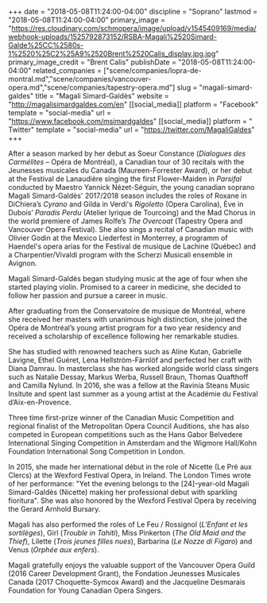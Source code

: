 +++
date = "2018-05-08T11:24:00-04:00"
discipline = "Soprano"
lastmod = "2018-05-08T11:24:00-04:00"
primary_image = "https://res.cloudinary.com/schmopera/image/upload/v1545409169/media/webhook-uploads/1525792873152/RSBA-Magali%2520Simard-Galde%25CC%2580s-1%2520%25C2%25A9%2520Brent%2520Calis_display.jpg.jpg"
primary_image_credit = "Brent Calis"
publishDate = "2018-05-08T11:24:00-04:00"
related_companies = ["scene/companies/lopra-de-montral.md","scene/companies/vancouver-opera.md","scene/companies/tapestry-opera.md"]
slug = "magali-simard-galdes"
title = "Magali Simard-Galdès"
website = "http://magalisimardgaldes.com/en"
[[social_media]]
platform = "Facebook"
template = "social-media"
url = "https://www.facebook.com/msimardgaldes"
[[social_media]]
platform = " Twitter"
template = "social-media"
url = "https://twitter.com/MagaliGaldes"
+++

After a season marked by her debut as Soeur Constance (*Dialogues des Carmélites* – Opéra de Montréal), a Canadian tour of 30 recitals with the Jeunesses musicales du Canada (Maureen-Forrester Award), or her debut at the Festival de Lanaudière singing the first Flower-Maiden in *Parsifal* conducted by Maestro Yannick Nézet-Séguin, the young canadian soprano Magali Simard-Galdès' 2017/2018 season includes the roles of Roxane in DiChiera’s *Cyrano* and Gilda in Verdi's *Rigoletto* (Opera Carolina), Ève in Dubois’ *Paradis Perdu* (Atelier lyrique de Tourcoing) and the Mad Chorus in the world premiere of James Rolfe’s *The Overcoat* (Tapestry Opera and Vancouver Opera Festival). She also sings a recital of Canadian music with Olivier Godin at the Mexico Liederfest in Monterrey, a programm of Haendel's opera arias for the Festival de musique de Lachine (Québec) and a Charpentier/Vivaldi program with the Scherzi Musicali ensemble in Avignon.

Magali Simard-Galdès began studying music at the age of four when she started playing violin. Promised to a career in medicine, she decided to follow her passion and pursue a career in music.

After graduating from the Conservatoire de musique de Montréal, where she received her masters with unanimous high distinction, she joined the Opéra de Montréal’s young artist program for a two year residency and received a scholarship of excellence following her remarkable studies.

She has studied with renowned teachers such as Aline Kutan, Gabrielle Lavigne, Ethel Guéret, Lena Hellström-Färnlöf and perfected her craft with Diana Damrau. In masterclass she has worked alongside world class singers such as Natalie Dessay, Markus Werba, Russell Braun, Thomas Quafthoff and Camilla Nylund. In 2016, she was a fellow at the Ravinia Steans Music Insitute and spent last summer as a young artist at the Académie du Festival d’Aix-en-Provence.

Three time first-prize winner of the Canadian Music Competition and regional finalist of the Metropolitan Opera Council Auditions, she has also competed in European competitions such as the Hans Gabor Belvedere International Singing Competition in Amsterdam and the Wigmore Hall/Kohn Foundation International Song Competition in London.

In 2015, she made her international début in the role of Nicette (Le Pré aux Clercs) at the Wexford Festival Opera, in Ireland. The London Times wrote of her performance: "Yet the evening belongs to the [24]-year-old Magali Simard-Galdès (Nicette) making her professional debut with sparkling fioritura". She was also honored by the Wexford Festival Opera by receiving the Gerard Arnhold Bursary.

Magali has also performed the roles of Le Feu / Rossignol (*L'Enfant et les sortilèges*), Girl (*Trouble in Tahiti*), Miss Pinkerton (*The Old Maid and the Thief*), Lilette (*Trois jeunes filles nues*), Barbarina (*Le Nozze di Figaro*) and Venus (*Orphée aux enfers*).

Magali gratefully enjoys the valuable support of the Vancouver Opera Guild (2016 Career Development Grant), the Fondation Jeunesses Musicales Canada (2017 Choquette-Symcox Award) and the Jacqueline Desmarais Foundation for Young Canadian Opera Singers.
